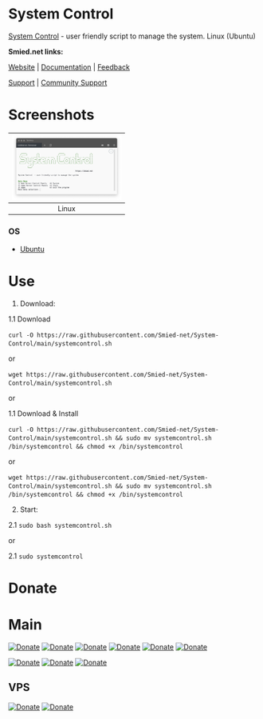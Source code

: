 # System Control

[System Control](https://github.com/Smied-net/System-Control) - user friendly script to manage the system. Linux (Ubuntu)

**Smied.net links:**

[Website](https://Smied.net/) | [Documentation]() | [Feedback](https://Feedback.Smied.net/)

[Support](https://Help.Smied.net/) | [Community Support]()

# Screenshots

| <img src="./extras/design/screenshots/main.png" width="220px" alt="Screenshot-1" /> |
|:---------:|
| Linux |

### OS

* [Ubuntu](https://ubuntu.com/download)

# Use

1. Download: 

1.1 Download

`curl -O https://raw.githubusercontent.com/Smied-net/System-Control/main/systemcontrol.sh`

or

`wget https://raw.githubusercontent.com/Smied-net/System-Control/main/systemcontrol.sh`

or

1.1 Download & Install

`curl -O https://raw.githubusercontent.com/Smied-net/System-Control/main/systemcontrol.sh && sudo mv systemcontrol.sh /bin/systemcontrol && chmod +x /bin/systemcontrol`

 or

`wget https://raw.githubusercontent.com/Smied-net/System-Control/main/systemcontrol.sh && sudo mv systemcontrol.sh /bin/systemcontrol && chmod +x /bin/systemcontrol`

2. Start: 

2.1 `sudo bash systemcontrol.sh`

or

2.1 `sudo systemcontrol`

# Donate

# Main

[![Donate](https://img.shields.io/badge/Donate-PayPal-blue.svg?logo=paypal)](https://paypal.me/smirnoveduard)
[![Donate](https://img.shields.io/badge/Donate-Patreon-orange.svg?logo=patreon)](https://www.patreon.com/Smied)
[![Donate](https://img.shields.io/badge/Donate-BuyMeACoffee-yellow.svg?logo=buymeacoffee)](https://www.buymeacoffee.com/smied)
[![Donate](https://img.shields.io/badge/Donate-Kofi-blue.svg?logo=kofi)](https://ko-fi.com/smied)
[![Donate](https://img.shields.io/badge/Donate-OpenCollective-blue.svg?logo=opencollective)](https://opencollective.com/smied)
[![Donate](https://img.shields.io/badge/Donate-BountySource-blue.svg?logo=bountysource)](https://www.bountysource.com/teams/smied)

[![Donate](https://img.shields.io/badge/Donate-BitCoin-orange.svg?logo=bitcoin)](https://www.google.com/search?q=3LK6AWh6sDCcGaPCEjtTxEZbgCQzQR6i6B)
[![Donate](https://img.shields.io/badge/Donate-Ethereum-blue.svg?logo=ethereum)](https://www.google.com/search?q=0x6d563fD3BD30A9362677F912e78927fFdAf0AbEE)
[![Donate](https://img.shields.io/badge/Donate-Dash-blue.svg?logo=dash)](https://www.google.com/search?q=XfucZrzN9QfjQrXgBJyLe2gNhaSnwE7eAx)

## VPS

[![Donate](https://img.shields.io/badge/VPS.Free.$100-DigitalOcean-blue.svg?logo=digitalocean)](https://clc.to/DigitalOcean)
[![Donate](https://img.shields.io/badge/VPS-Reg.ru-blue.svg?logo=regru)](https://www.reg.ru/vps/linux?rlink=reflink-798305)

